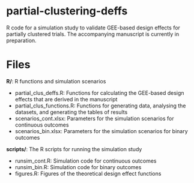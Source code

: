 # partial-clustering-deffs
R code for a simulation study to validate GEE-based design effects for partially clustered trials. The accompanying manuscript is currently in preparation.

# Files
**R/**: R functions and simulation scenarios

  - partial_clus_deffs.R: Functions for calculating the GEE-based design effects that are derived in the manuscript
  - partial_clus_functions.R: Functions for generating data, analysing the datasets, and generating the tables of results
  - scenarios_cont.xlsx: Parameters for the simulation scenarios for continuous outcomes
  - scenarios_bin.xlsx: Parameters for the simulation scenarios for binary outcomes

**scripts/**: The R scripts for running the simulation study

  - runsim_cont.R: Simulation code for continuous outcomes
  - runsim_bin.R: Simulation code for binary outcomes
  - figures.R: Figures of the theoretical design effect functions



